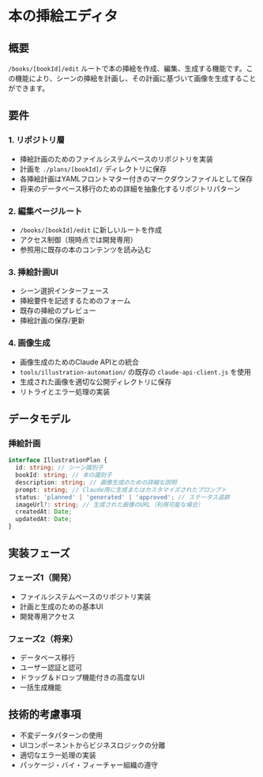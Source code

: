 # 本の挿絵エディタ

## 概要
`/books/[bookId]/edit` ルートで本の挿絵を作成、編集、生成する機能です。この機能により、シーンの挿絵を計画し、その計画に基づいて画像を生成することができます。

## 要件

### 1. リポジトリ層
- 挿絵計画のためのファイルシステムベースのリポジトリを実装
- 計画を `./plans/[bookId]/` ディレクトリに保存
- 各挿絵計画はYAMLフロントマター付きのマークダウンファイルとして保存
- 将来のデータベース移行のための詳細を抽象化するリポジトリパターン

### 2. 編集ページルート
- `/books/[bookId]/edit` に新しいルートを作成
- アクセス制御（現時点では開発専用）
- 参照用に既存の本のコンテンツを読み込む

### 3. 挿絵計画UI
- シーン選択インターフェース
- 挿絵要件を記述するためのフォーム
- 既存の挿絵のプレビュー
- 挿絵計画の保存/更新

### 4. 画像生成
- 画像生成のためのClaude APIとの統合
- `tools/illustration-automation/` の既存の `claude-api-client.js` を使用
- 生成された画像を適切な公開ディレクトリに保存
- リトライとエラー処理の実装

## データモデル

### 挿絵計画
```typescript
interface IllustrationPlan {
  id: string; // シーン識別子
  bookId: string; // 本の識別子
  description: string; // 画像生成のための詳細な説明
  prompt: string; // Claude用に生成またはカスタマイズされたプロンプト
  status: 'planned' | 'generated' | 'approved'; // ステータス追跡
  imageUrl?: string; // 生成された画像のURL（利用可能な場合）
  createdAt: Date;
  updatedAt: Date;
}
```

## 実装フェーズ

### フェーズ1（開発）
- ファイルシステムベースのリポジトリ実装
- 計画と生成のための基本UI
- 開発専用アクセス

### フェーズ2（将来）
- データベース移行
- ユーザー認証と認可
- ドラッグ＆ドロップ機能付きの高度なUI
- 一括生成機能

## 技術的考慮事項
- 不変データパターンの使用
- UIコンポーネントからビジネスロジックの分離
- 適切なエラー処理の実装
- パッケージ・バイ・フィーチャー組織の遵守
